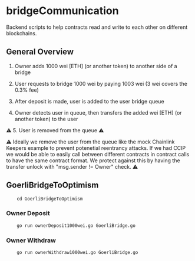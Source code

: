 # bridgeCommunication

Backend scripts to help contracts read and write to each other on different blockchains.

## General Overview

1. Owner adds 1000 wei [ETH] (or another token) to another side of a bridge

2. User requests to bridge 1000 wei by paying 1003 wei (3 wei covers the 0.3% fee)

3. After deposit is made, user is added to the user bridge queue

4. Owner detects user in queue, then transfers the added wei [ETH] (or another token) to the user

:warning: 5. User is removed from the queue :warning:

:warning: Ideally we remove the user from the queue like the mock Chainlink Keepers example to prevent potenetial reentrancy attacks. If we had CCIP we would be able to easily call between different contracts in contract calls to have the same contract format. We protect against this by having the transfer unlock with "msg.sender != Owner" check. :warning:

## GoerliBridgeToOptimism

        cd GoerliBridgeToOptimism

### Owner Deposit

        go run ownerDeposit1000wei.go GoerliBridge.go

### Owner Withdraw

        go run ownerWithdraw1000wei.go GoerliBridge.go
